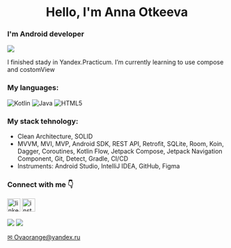 <h1 align="center">Hello, I'm Anna Otkeeva</h1>

### I'm Android developer
![](https://komarev.com/ghpvc/?username=AntaOtk)


I finished stady in Yandex.Practicum. I’m currently learning to use compose and costomView


### My languages:
![Kotlin](https://img.shields.io/badge/kotlin-%237F52FF.svg?style=for-the-badge&logo=kotlin&logoColor=white) ![Java](https://img.shields.io/badge/java-%23ED8B00.svg?style=for-the-badge&logo=openjdk&logoColor=white) ![HTML5](https://img.shields.io/badge/html5-%23E34F26.svg?style=for-the-badge&logo=html5&logoColor=white) 

 
### My stack tehnology:
 - Clean Architecture, SOLID
 - MVVM, MVI, MVP, Android SDK, REST API, Retrofit, SQLite, Room, Koin, Dagger, Coroutines, Kotlin Flow, Jetpack Compose, Jetpack Navigation Component, Git, Detect, Gradle, CI/CD
- Instruments: Android Studio, IntelliJ IDEA, GitHub, Figma
   
### Connect with me 👇
  
  [<img src='https://cdn.jsdelivr.net/npm/simple-icons@3.0.1/icons/linkedin.svg' alt='linkedin' height='30'>](https://www.linkedin.com/in/anna-otkeeva/) 
  [<img src='https://cdn.jsdelivr.net/npm/simple-icons@3.0.1/icons/instagram.svg' alt='instagram' height='30'>](https://www.instagram.com/anta.otk/)  
  
  [<img src='https://img.shields.io/badge/WhatsApp-25D366?style=for-the-badge&logo=whatsapp&logoColor=white'>](https://wa.me/79111315898) 
  [<img src='https://img.shields.io/badge/Telegram-2CA5E0?style=for-the-badge&logo=telegram&logoColor=white'>](https://t.me/@Anta_O/)

  <a href="mailto:Ovaorange@yandex.ru">✉ Ovaorange@yandex.ru</a>
